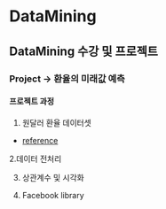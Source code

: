 # DataMining

## DataMining 수강 및 프로젝트

### Project -> 환율의 미래값 예측

#### 프로젝트 과정

1. 원달러 환율 데이터셋 
- [reference](https://spot.wooribank.com/pot/Dream?withyou=FXXRT0011)

2.데이터 전처리

3. 상관계수 및 시각화

4. Facebook library 
